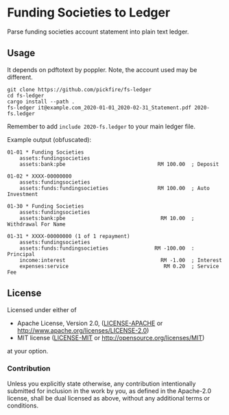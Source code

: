 Funding Societies to Ledger
===========================

Parse funding societies account statement into plain text ledger.

## Usage

It depends on pdftotext by poppler. Note, the account used may be different.

    git clone https://github.com/pickfire/fs-ledger
    cd fs-ledger
    cargo install --path .
    fs-ledger it@example.com_2020-01-01_2020-02-31_Statement.pdf 2020-fs.ledger

Remember to add `include 2020-fs.ledger` to your main ledger file.

Example output (obfuscated):

```ledger
01-01 * Funding Societies
	assets:fundingsocieties
	assets:bank:pbe                              RM 100.00  ; Deposit

01-02 * XXXX-00000000
	assets:fundingsocieties
	assets:funds:fundingsocieties                RM 100.00  ; Auto Investment

01-30 * Funding Societies
	assets:fundingsocieties
	assets:bank:pbe                               RM 10.00  ; Withdrawal For Name

01-31 * XXXX-00000000 (1 of 1 repayment)
	assets:fundingsocieties
	assets:funds:fundingsocieties               RM -100.00  : Principal
	income:interest                               RM -1.00  ; Interest
	expenses:service                               RM 0.20  ; Service Fee
```

## License

Licensed under either of

 * Apache License, Version 2.0, ([LICENSE-APACHE](LICENSE-APACHE) or http://www.apache.org/licenses/LICENSE-2.0)
 * MIT license ([LICENSE-MIT](LICENSE-MIT) or http://opensource.org/licenses/MIT)

at your option.

### Contribution

Unless you explicitly state otherwise, any contribution intentionally submitted
for inclusion in the work by you, as defined in the Apache-2.0 license, shall
be dual licensed as above, without any additional terms or conditions.
